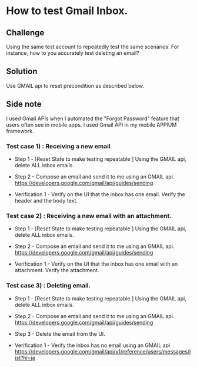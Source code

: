 # How to test Gmail Inbox. 
 
## Challenge 
Using the same test account to repeatedly test the same scenarios.  For instance, how to you accurately test deleting an email? 


## Solution 
Use GMAIL api to reset precondition as described below.  

## Side note
I used Gmail APIs when I automated the "Forgot Password" feature that users often see in mobile apps.  I used Gmail API in my mobile APPIUM framework. 


### Test case 1) :  Receiving a new email  

- Step 1 -  [Reset State to make testing repeatable ] Using the GMAIL api, delete ALL inbox emails. 
- Step 2 -  Compose an email and send it to me using an GMAIL api.  
https://developers.google.com/gmail/api/guides/sending

- Verification 1 - Verify on the UI that the inbox has one email. Verify the header and the body text.  


### Test case 2) :  Receiving a new email with an attachment. 

- Step 1 -  [Reset State to make testing repeatable ] Using the GMAIL api, delete ALL inbox emails. 
- Step 2 -  Compose an email and send it to me using an GMAIL api.  
https://developers.google.com/gmail/api/guides/sending

- Verification 1 - Verify  on the UI that the inbox has one email with an attachment.  Verify the attachment. 


### Test case 3) :  Deleting email.

- Step 1 -  [Reset State to make testing repeatable ] Using the GMAIL api, delete ALL inbox emails. 
- Step 2 -  Compose an email and send it to me using an GMAIL api.  
https://developers.google.com/gmail/api/guides/sending
- Step 3 - Delete the email from the UI. 

- Verification 1 - Verify the inbox has no email using an GMAIL api https://developers.google.com/gmail/api/v1/reference/users/messages/list?hl=ja


